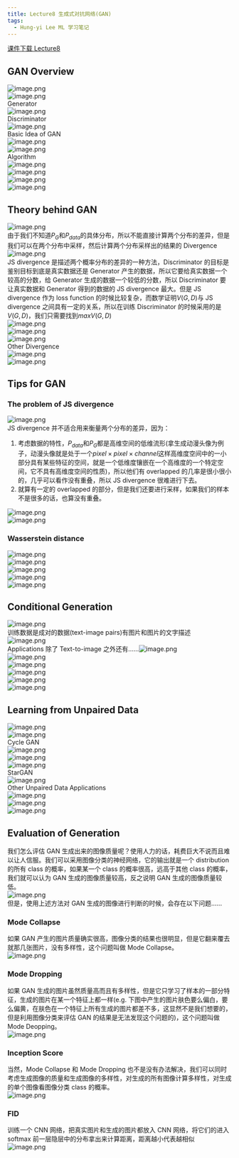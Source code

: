 ```yaml
---
title: Lecture8 生成式对抗网络(GAN)
tags:
  - Hung-yi Lee ML 学习笔记
---
```


[课件下载 Lecture8](https://speech.ee.ntu.edu.tw/~hylee/ml/ml2021-course-data/gan_v10.pdf)

## GAN Overview

![image.png](https://yeyi0003.oss-cn-hangzhou.aliyuncs.com/1706083657918-b78ef08d-2162-4aaf-a106-602940f1f9f4.png)<br />![image.png](https://yeyi0003.oss-cn-hangzhou.aliyuncs.com/1706083728295-4b28d2f2-0d03-4aab-a288-7e9f887c4a1c.png)<br />Generator<br />![image.png](https://yeyi0003.oss-cn-hangzhou.aliyuncs.com/1706083794328-fa463b1c-0945-4811-a6f4-b605b85eddda.png)<br />Discriminator<br />![image.png](https://yeyi0003.oss-cn-hangzhou.aliyuncs.com/1706083909300-ec7c2fb3-ef02-428a-af2a-eb4e765447b3.png)<br />Basic Idea of GAN<br />![image.png](https://yeyi0003.oss-cn-hangzhou.aliyuncs.com/1706084261853-275cb8dc-9369-4608-a384-087cd0984ec5.png)<br />![image.png](https://yeyi0003.oss-cn-hangzhou.aliyuncs.com/1706084466777-ebda1db0-1f42-4500-9b0e-fee7e6d7a308.png)<br />Algorithm<br />![image.png](https://yeyi0003.oss-cn-hangzhou.aliyuncs.com/1706084648590-1c012c9d-74bb-432a-9745-0cd211db0c5e.png)<br />![image.png](https://yeyi0003.oss-cn-hangzhou.aliyuncs.com/1706084714744-59a2c295-9ebe-4782-ac23-cbb5da760228.png)<br />![image.png](https://yeyi0003.oss-cn-hangzhou.aliyuncs.com/1706084736778-cf45c523-fb07-4bd5-a719-95ec4c35a817.png)<br />![image.png](https://yeyi0003.oss-cn-hangzhou.aliyuncs.com/1706174775403-063df4cf-db4f-4455-a7e5-31a2c3d28f11.png)

## Theory behind GAN

![image.png](https://yeyi0003.oss-cn-hangzhou.aliyuncs.com/1706085193668-1297e69b-5460-4f39-a51a-5bebec589f8f.png)<br />由于我们不知道$P_G$和$P_{data}$的具体分布，所以不能直接计算两个分布的差异，但是我们可以在两个分布中采样，然后计算两个分布采样出的结果的 Divergence<br />![image.png](https://yeyi0003.oss-cn-hangzhou.aliyuncs.com/1706085562014-92a238e9-cef0-48a3-81cc-a0d35bc19f11.png)<br />JS divergence 是描述两个概率分布的差异的一种方法，Discriminator 的目标是鉴别目标到底是真实数据还是 Generator 产生的数据，所以它要给真实数据一个较高的分数，给 Generator 生成的数据一个较低的分数，所以 Discriminator 要让真实数据和 Generator 得到的数据的 JS divergence 最大。但是 JS divergence 作为 loss function 的时候比较复杂，而数学证明$V(G, D)$与 JS divergence 之间具有一定的关系，所以在训练 Discriminator 的时候采用的是$V(G, D)$，我们只需要找到$max V(G, D)$<br />![image.png](https://yeyi0003.oss-cn-hangzhou.aliyuncs.com/1706086930245-c138300c-a72a-40d1-b2b8-ee9b7b194cd3.png)<br />![image.png](https://yeyi0003.oss-cn-hangzhou.aliyuncs.com/1706087656422-785b6938-ec16-4baf-a0e8-1654ee84e14b.png)<br />![image.png](https://yeyi0003.oss-cn-hangzhou.aliyuncs.com/1706088134153-953330a4-7a2b-4fb4-b5fb-fbb4e0cfc542.png)<br />Other Divergence<br />![image.png](https://yeyi0003.oss-cn-hangzhou.aliyuncs.com/1706088172018-59b63b71-653b-4453-90ad-51f29ca15244.png)<br />![image.png](https://yeyi0003.oss-cn-hangzhou.aliyuncs.com/1706088210387-76ffcad9-e86f-42bf-a177-b0cfdc632261.png)

## Tips for GAN

### The problem of JS divergence

![image.png](https://yeyi0003.oss-cn-hangzhou.aliyuncs.com/1706088978101-81c37dd2-4ba0-4fc9-b1be-4c090e4ed29a.png)<br />JS divergence 并不适合用来衡量两个分布的差异，因为：

1. 考虑数据的特性，$P_{data}$和$P_G$都是高维空间的低维流形(拿生成动漫头像为例子，动漫头像就是处于一个$pixel \times pixel \times channel$这样高维度空间中的一小部分具有某些特征的空间，就是一个低维度镶嵌在一个高维度的一个特定空间，它不具有高维度空间的性质)，所以他们有 overlapped 的几率是很小很小的，几乎可以看作没有重叠，所以 JS divergence 很难进行下去。
2. 就算有一定的 overlapped 的部分，但是我们还要进行采样，如果我们的样本不是很多的话，也算没有重叠。

![image.png](https://yeyi0003.oss-cn-hangzhou.aliyuncs.com/1706088658572-3652f714-6495-45d6-bcbb-7341735a760c.png)<br />![image.png](https://yeyi0003.oss-cn-hangzhou.aliyuncs.com/1706095488710-3545e45d-6403-40ee-bb9d-05bc03e410a0.png)

### Wasserstein distance

![image.png](https://yeyi0003.oss-cn-hangzhou.aliyuncs.com/1706091356011-163c0a8f-35a0-41ef-920b-9a8f46f03fc7.png)<br />![image.png](https://yeyi0003.oss-cn-hangzhou.aliyuncs.com/1706097845869-73cd819c-8bb3-44cd-90a6-811a269d07b8.png)<br />![image.png](https://yeyi0003.oss-cn-hangzhou.aliyuncs.com/1706097871300-0d4fa85a-c53e-4428-b4d1-6be3435f8731.png)<br />![image.png](https://yeyi0003.oss-cn-hangzhou.aliyuncs.com/1706174004407-7dbe6348-bdfa-485f-a9ae-41925776d3ef.png)<br />![image.png](https://yeyi0003.oss-cn-hangzhou.aliyuncs.com/1706174298606-57383bdf-56b8-43a4-96f6-44487ebcbeec.png)

## Conditional Generation

![image.png](https://yeyi0003.oss-cn-hangzhou.aliyuncs.com/1706175328488-9a3e6c50-74b3-4c36-9cde-1e29a25d3d2c.png)<br />训练数据是成对的数据(text-image pairs)有图片和图片的文字描述<br />![image.png](https://yeyi0003.oss-cn-hangzhou.aliyuncs.com/1706175377684-709e35e6-7756-4060-83b6-e5537069473c.png)<br />Applications 除了 Text-to-image 之外还有......![image.png](https://yeyi0003.oss-cn-hangzhou.aliyuncs.com/1706175504947-5d53295d-9403-4ab3-abc9-6b0b42283df2.png)<br />![image.png](https://yeyi0003.oss-cn-hangzhou.aliyuncs.com/1706175643439-b9487d4d-92bf-4845-89ef-dbef37225565.png)<br />![image.png](https://yeyi0003.oss-cn-hangzhou.aliyuncs.com/1706175623006-f4a3397d-cd68-4ef8-bc83-350668ebd348.png)<br />![image.png](https://yeyi0003.oss-cn-hangzhou.aliyuncs.com/1706175666811-e503bdd3-35ab-493b-bacb-331f04e997cf.png)<br />![image.png](https://yeyi0003.oss-cn-hangzhou.aliyuncs.com/1706175679031-fea26dd7-cb8c-4766-a134-7619595af2ff.png)<br />![image.png](https://yeyi0003.oss-cn-hangzhou.aliyuncs.com/1706175708543-5ae296ae-83b4-4d21-a698-19637edf2ba9.png)

## Learning from Unpaired Data

![image.png](https://yeyi0003.oss-cn-hangzhou.aliyuncs.com/1706175854179-ff864cfd-a309-4c73-b1bb-8185c2654d8e.png)<br />![image.png](https://yeyi0003.oss-cn-hangzhou.aliyuncs.com/1706175898182-091da21f-eca2-4dcf-a6d1-f199ad2786ad.png)<br />Cycle GAN<br />![image.png](https://yeyi0003.oss-cn-hangzhou.aliyuncs.com/1706176169866-1630faf2-1e68-41a8-bc50-8baec83eb5d6.png)<br />![image.png](https://yeyi0003.oss-cn-hangzhou.aliyuncs.com/1706176238453-ddeff542-fe5b-47be-bdee-a35114f91edb.png)<br />![image.png](https://yeyi0003.oss-cn-hangzhou.aliyuncs.com/1706176280625-bd26fbc6-2c8b-49fa-8c85-8b7bb7cbe3ba.png)<br />StarGAN<br />![image.png](https://yeyi0003.oss-cn-hangzhou.aliyuncs.com/1706176337421-a50a704e-1a5b-4289-a087-64a7066614d4.png)<br />Other Unpaired Data Applications<br />![image.png](https://yeyi0003.oss-cn-hangzhou.aliyuncs.com/1706176425886-23dc9fd9-b166-4ac6-90aa-08a4de5902cf.png)<br />![image.png](https://yeyi0003.oss-cn-hangzhou.aliyuncs.com/1706176435984-6c7714fe-10a2-49d9-9373-88e56f293665.png)<br />![image.png](https://yeyi0003.oss-cn-hangzhou.aliyuncs.com/1706176455547-bc5b215b-5441-472d-9c62-52598f23803a.png)

## Evaluation of Generation

我们怎么评估 GAN 生成出来的图像质量呢？使用人力的话，耗费巨大不说而且难以让人信服。我们可以采用图像分类的神经网络，它的输出就是一个 distribution 的所有 class 的概率，如果某一个 class 的概率很高，远高于其他 class 的概率，我们就可以认为 GAN 生成的图像质量较高，反之说明 GAN 生成的图像质量较低。<br />![image.png](https://yeyi0003.oss-cn-hangzhou.aliyuncs.com/1706176634585-99706696-a220-441f-879d-a36b3ab12d68.png)<br />但是，使用上述方法对 GAN 生成的图像进行判断的时候，会存在以下问题......

### Mode Collapse

如果 GAN 产生的图片质量确实很高，图像分类的结果也很明显，但是它翻来覆去就那几张图片，没有多样性，这个问题叫做 Mode Collapse。 <br />![image.png](https://yeyi0003.oss-cn-hangzhou.aliyuncs.com/1706176927950-ff7f1600-6486-47c0-8473-390f5832420f.png)

### Mode Dropping

如果 GAN 生成的图片虽然质量高而且有多样性，但是它只学习了样本的一部分特征，生成的图片在某一个特征上都一样(e.g. 下图中产生的图片肤色要么偏白，要么偏黄，在肤色在一个特征上所有生成的图片都差不多，这显然不是我们想要的，但是利用图像分类来评估 GAN 的结果是无法发现这个问题的)，这个问题叫做 Mode Deopping。<br />![image.png](https://yeyi0003.oss-cn-hangzhou.aliyuncs.com/1706177243381-b42d819b-639b-4263-94d2-c099e409bce6.png)

### **Inception Score**

当然，Mode Collapse 和 Mode Dropping 也不是没有办法解决，我们可以同时考虑生成图像的质量和生成图像的多样性，对生成的所有图像计算多样性，对生成的单个图像看图像分类 class 的概率。<br />![image.png](https://yeyi0003.oss-cn-hangzhou.aliyuncs.com/1706198718578-6608a7ff-c60e-40ec-90d8-8b0dc6c80d4b.png)

### FID

训练一个 CNN 网络，把真实图片和生成的图片都放入 CNN 网络，将它们的进入 softmax 前一层隐层中的分布拿出来计算距离，距离越小代表越相似<br />![image.png](https://yeyi0003.oss-cn-hangzhou.aliyuncs.com/1706200278752-02184819-727a-464f-bcbd-8a59bdc119af.png)
